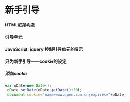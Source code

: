 # 新手引导
#### HTML框架构造  
 
#### 引导单元  
 
#### JavaScript, jquery 控制引导单元的显示  
 
#### 只为新手引导——cookie的设定

##### 添加cookie
```js  
var oDate=new Date();
 oDate.setDate(oDate.getDate()+30);
 document.cookie="name=www.open.com.cn;expires="+oDate;  
```            
